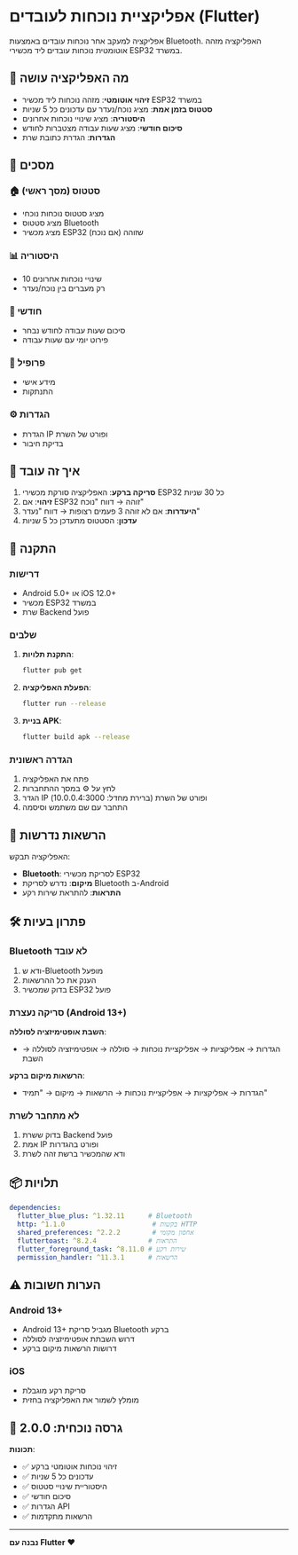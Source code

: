 # אפליקציית נוכחות לעובדים (Flutter)

אפליקציה למעקב אחר נוכחות עובדים באמצעות Bluetooth. האפליקציה מזהה אוטומטית נוכחות עובדים ליד מכשירי ESP32 במשרד.

## 🎯 מה האפליקציה עושה

- **זיהוי אוטומטי**: מזהה נוכחות ליד מכשיר ESP32 במשרד
- **סטטוס בזמן אמת**: מציג נוכח/נעדר עם עדכונים כל 5 שניות
- **היסטוריה**: מציג שינויי נוכחות אחרונים
- **סיכום חודשי**: מציג שעות עבודה מצטברות לחודש
- **הגדרות**: הגדרת כתובת שרת

## 📱 מסכים

### 🏠 **סטטוס** (מסך ראשי)
- מציג סטטוס נוכחות נוכחי
- מציג סטטוס Bluetooth
- מציג מכשיר ESP32 שזוהה (אם נוכח)

### 📊 **היסטוריה**
- 10 שינויי נוכחות אחרונים
- רק מעברים בין נוכח/נעדר

### 📅 **חודשי**
- סיכום שעות עבודה לחודש נבחר
- פירוט יומי עם שעות עבודה

### 👤 **פרופיל**
- מידע אישי
- התנתקות

### ⚙️ **הגדרות**
- הגדרת IP ופורט של השרת
- בדיקת חיבור

## 🔧 איך זה עובד

1. **סריקה ברקע**: האפליקציה סורקת מכשירי ESP32 כל 30 שניות
2. **זיהוי**: אם ESP32 זוהה → דווח "נוכח"
3. **היעדרות**: אם לא זוהה 3 פעמים רצופות → דווח "נעדר"
4. **עדכון**: הסטטוס מתעדכן כל 5 שניות

## 🚀 התקנה

### דרישות
- Android 5.0+ או iOS 12.0+
- מכשיר ESP32 במשרד
- שרת Backend פועל

### שלבים
1. **התקנת תלויות**:
   ```bash
   flutter pub get
   ```

2. **הפעלת האפליקציה**:
   ```bash
   flutter run --release
   ```

3. **בניית APK**:
   ```bash
   flutter build apk --release
   ```

### הגדרה ראשונית
1. פתח את האפליקציה
2. לחץ על ⚙️ במסך ההתחברות
3. הגדר IP ופורט של השרת (ברירת מחדל: 10.0.0.4:3000)
4. התחבר עם שם משתמש וסיסמה

## 🔐 הרשאות נדרשות

האפליקציה תבקש:
- **Bluetooth**: לסריקת מכשירי ESP32
- **מיקום**: נדרש לסריקת Bluetooth ב-Android
- **התראות**: להתראת שירות רקע

## 🛠️ פתרון בעיות

### Bluetooth לא עובד
1. ודא ש-Bluetooth מופעל
2. הענק את כל ההרשאות
3. בדוק שמכשיר ESP32 פועל

### סריקה נעצרת (Android 13+)
**השבת אופטימיזציה לסוללה**:
- הגדרות → אפליקציות → אפליקציית נוכחות → סוללה → אופטימיזציה לסוללה → השבת

**הרשאות מיקום ברקע**:
- הגדרות → אפליקציות → אפליקציית נוכחות → הרשאות → מיקום → "תמיד"

### לא מתחבר לשרת
1. בדוק ששרת Backend פועל
2. אמת IP ופורט בהגדרות
3. ודא שהמכשיר ברשת זהה לשרת

## 📦 תלויות

```yaml
dependencies:
  flutter_blue_plus: ^1.32.11      # Bluetooth
  http: ^1.1.0                      # בקשות HTTP
  shared_preferences: ^2.2.2        # אחסון מקומי
  fluttertoast: ^8.2.4             # התראות
  flutter_foreground_task: ^8.11.0 # שירות רקע
  permission_handler: ^11.3.1      # הרשאות
```

## ⚠️ הערות חשובות

### Android 13+
- Android 13+ מגביל סריקת Bluetooth ברקע
- דרוש השבתת אופטימיזציה לסוללה
- דרושות הרשאות מיקום ברקע

### iOS
- סריקת רקע מוגבלת
- מומלץ לשמור את האפליקציה בחזית

## 🔄 גרסה נוכחית: 2.0.0

**תכונות**:
- ✅ זיהוי נוכחות אוטומטי ברקע
- ✅ עדכונים כל 5 שניות
- ✅ היסטוריית שינויי סטטוס
- ✅ סיכום חודשי
- ✅ הגדרות API
- ✅ הרשאות מתקדמות

---

**נבנה עם Flutter** ❤️